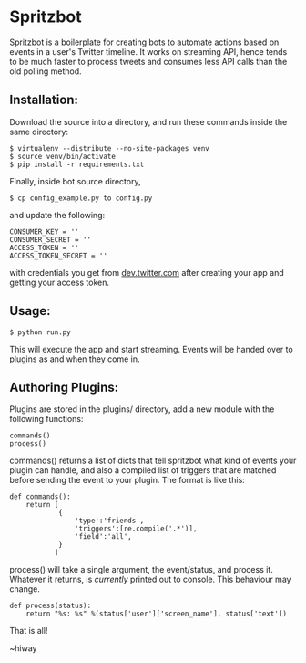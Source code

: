 # Spritzbot

Spritzbot is a boilerplate for creating bots to automate actions based on events
in a user's Twitter timeline. It works on streaming API, hence tends to be much
faster to process tweets and consumes less API calls than the old polling
method.

## Installation:

Download the source into a directory, and run these commands inside the same
directory:

	$ virtualenv --distribute --no-site-packages venv
	$ source venv/bin/activate
	$ pip install -r requirements.txt

Finally, inside bot source directory, 

	$ cp config_example.py to config.py

and update the following:

	CONSUMER_KEY = ''
	CONSUMER_SECRET = ''
	ACCESS_TOKEN = ''
	ACCESS_TOKEN_SECRET = ''

with credentials you get from [dev.twitter.com](http://dev.twitter.com/) after
creating your app and getting your access token.

## Usage:

	$ python run.py

This will execute the app and start streaming. Events will be handed over to
plugins as and when they come in. 

## Authoring Plugins:

Plugins are stored in the plugins/ directory, add a new module with the
following functions:

	commands()
	process()

commands() returns a list of dicts that tell spritzbot what kind of events your
plugin can handle, and also a compiled list of triggers that are matched before
sending the event to your plugin. The format is like this:

    def commands():
        return [
                {
                    'type':'friends',
                    'triggers':[re.compile('.*')],
                    'field':'all',
                }
               ]


process() will take a single argument, the event/status, and process it.
Whatever it returns, is _currently_ printed out to console. This behaviour may
change.

	def process(status):
   		return "%s: %s" %(status['user']['screen_name'], status['text'])
    

That is all!

~hiway
